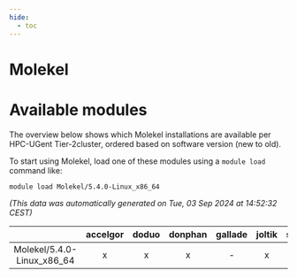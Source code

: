 ```yaml
---
hide:
  - toc
---
```


Molekel
=======

# Available modules


The overview below shows which Molekel installations are available per HPC-UGent Tier-2cluster, ordered based on software version (new to old).

To start using Molekel, load one of these modules using a `module load` command like:

```shell
module load Molekel/5.4.0-Linux_x86_64
```

*(This data was automatically generated on Tue, 03 Sep 2024 at 14:52:32 CEST)*  

| |accelgor|doduo|donphan|gallade|joltik|shinx|skitty|
| :---: | :---: | :---: | :---: | :---: | :---: | :---: | :---: |
|Molekel/5.4.0-Linux_x86_64|x|x|x|-|x|-|x|
